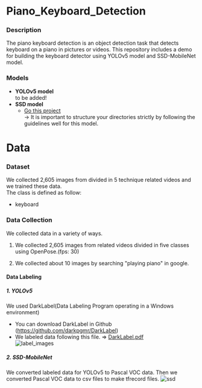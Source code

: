 # Piano_Keyboard_Detection
### Description
The piano keyboard detection is an object detection task that detects keyboard on a piano in pictures or videos. This repository includes a demo for building the keyboard detector using YOLOv5 model and SSD-MobileNet model.

### Models
* <b>YOLOv5 model</b><br>
  to be added!<br>
* <b>SSD model</b><br>
  * <a href="https://github.com/PSLeon24/Piano_Keyboard_Detection/blob/main/SSD-MobileNet/">Go this project</a><br>
  → It is important to structure your directories strictly by following the guidelines well for this model.
 
# Data

### Dataset
We collected 2,605 images from divided in 5 technique related videos and we trained these data.<br>
The class is defined as follow:<br>
* keyboard
 
### Data Collection
We collected data in a variety of ways.<br>
1. We collected 2,605 images from related videos divided in five classes using OpenPose.(fps: 30)<br>

2. We collected about 10 images by searching "playing piano" in google. <br>
#### Data Labeling
##### 1. YOLOv5
We used DarkLabel(Data Labeling Program operating in a Windows environment)
* You can download DarkLabel in Github (https://github.com/darkpgmr/DarkLabel)<br>
* We labeled data following this file. => [DarkLabel.pdf](https://github.com/PSLeon24/Piano_Keyboard_Detection/files/12312493/DarkLabel.pdf) <br>
![label_images](https://github.com/PSLeon24/Piano_Keyboard_Detection/assets/59058869/f3e197ea-039c-4f82-a60c-8f515d4bd32a)
##### 2. SSD-MobileNet
We converted labeled data for YOLOv5 to Pascal VOC data. Then we converted Pascal VOC data to csv files to make tfrecord files.
![ssd](https://github.com/PSLeon24/Piano_Keyboard_Detection/assets/59058869/b9bc7ebc-804f-46fb-8d2e-0428894988cb)
